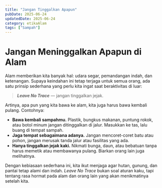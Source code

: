 ```yaml
---
title: "Jangan Tinggalkan Apapun"
pubDate: 2025-06-24
updatedDate: 2025-06-24
category: etikaAlam
tags: ["Sampah"]
---
```


# Jangan Meninggalkan Apapun di Alam

Alam memberikan kita banyak hal: udara segar, pemandangan indah, dan ketenangan. Supaya keindahan ini tetap terjaga untuk semua orang, ada satu prinsip sederhana yang perlu kita ingat saat beraktivitas di luar:  

> ***Leave No Trace*** — jangan tinggalkan jejak.

Artinya, apa pun yang kita bawa ke alam, kita juga harus bawa kembali pulang. Contohnya:

- **Bawa kembali sampahmu.** Plastik, bungkus makanan, puntung rokok, atau botol minum jangan ditinggalkan di jalur. Masukkan ke tas, lalu buang di tempat sampah.
- **Jaga tempat sebagaimana adanya.** Jangan mencoret-coret batu atau pohon, jangan merusak tanda jalur atau fasilitas yang ada.
- **Hanya tinggalkan jejak kaki.** Nikmati bunga, daun, atau bebatuan tanpa harus memetik atau membawanya pulang. Biarkan orang lain juga melihatnya.

Dengan kebiasaan sederhana ini, kita ikut menjaga agar hutan, gunung, dan pantai tetap alami dan indah. _Leave No Trace_ bukan soal aturan kaku, tapi tentang rasa hormat pada alam dan orang lain yang akan menikmatinya setelah kita.